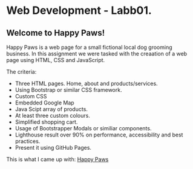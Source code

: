 # Web Development - Labb01.
## Welcome to Happy Paws!
Happy Paws is a web page for a small fictional local dog grooming business. In this assignment we were tasked with the creaation of a web page using HTML, CSS and JavaScript.

The criteria:
+ Three HTML pages. Home, about and products/services.
+ Using Bootstrap or similar CSS framework.
+ Custom CSS
+ Embedded Google Map
+ Java Scipt array of products.
+ At least three custom colours.
+ Simplified shopping cart.
+ Usage of Bootstrapper Modals or similiar components.
+ Lighthouse result over 90% on performance, accessibility and best practices.
+ Present it using GitHub Pages.

This is what I came up with: [Happy Paws](https://kavency.github.io/ITHS_Webb_Labb01/index.html)
